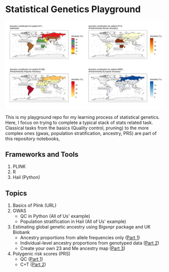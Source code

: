 # Statistical Genetics Playground

![23 and Me](ancestry23.png)

This is my playground repo for my learning process of statistical genetics. Here, I focus on trying to complete a typical stack of stats related task. Classical tasks from the basics (Quality control, pruning) to the more complex ones (gwas, population stratification, ancestry, PRS) are part of this repository notebooks, 

## Frameworks and Tools
1. PLINK 
2. R
3. Hail (Python)

## Topics
1. Basics of Plink (URL)
2. GWAS
   * QC in Python (All of Us' example)
   * Population stratification in Hail (All of Us' example)
3. Estimating global genetic ancestry using Bigsnpr package and UK Biobank 
   * Ancestry proportions from allele frequencies only
([Part 1](https://github.com/maurosc3ner/statgenetics_playground/blob/main/Ancestry_tutorial_part1.md#2-estimating-ancestry-proportions-from-allele-frequencies-only))
   * Individual-level ancestry proportions from genotyped data ([Part 2](https://github.com/maurosc3ner/statgenetics_playground/blob/main/Ancestry_tutorial_part1.md#3-estimating-ancestry-proportions-from-genotyped-data))
   * Create your own 23 and Me ancestry map ([Part 3](https://github.com/maurosc3ner/statgenetics_playground/blob/main/Ancestry_tutorial_part1.md#4-create-your-own-23andMe-ancestry-map))
4. Polygenic risk scores (PRS)
   * QC ([Part 1](https://github.com/maurosc3ner/statgenetics_playground/blob/main/PRS_tutorial_part1.md))
   * C+T ([Part 2](https://github.com/maurosc3ner/statgenetics_playground/blob/main/PRS_tutorial_part2.md))

